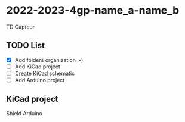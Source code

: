 # 2022-2023-4gp-name_a-name_b

TD Capteur

## TODO List

- [x] Add folders organization ;-)
- [ ] Add KiCad project
- [ ] Create KiCad schematic
- [ ] Add Arduino project

## KiCad project

Shield Arduino
